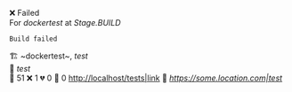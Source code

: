 ❌ Failed  
For _dockertest_ at _Stage.BUILD_ 

```
Build failed
```
🏗️   ~dockertest~, *test*  
🧪  *test*  
🧪 51 ❌ 1 💔 0 🙈 0 <http://localhost/tests|link> 
🚀  *<https://some.location.com|test>*  
